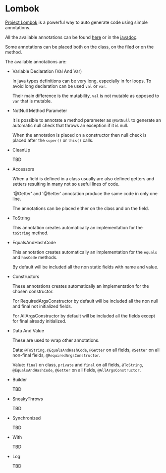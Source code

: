 # Lombok

[Project Lombok](https://projectlombok.org/) is a powerful way to auto generate code using simple annotations.

All the available annotations can be found [here](https://projectlombok.org/features/all) or in the [javadoc](https://projectlombok.org/api/lombok/package-summary.html).

Some annotations can be placed both on the class, on the filed or on the method.

The available annotations are:
- Variable Declaration (Val And Var)

    In java types definitions can be very long, especially in for loops.
    To avoid long declaration can be used `val` or `var`.
    
    Their main difference is the mutability, `val` is not mutable as opposed to `var` that is mutable.

- NotNull Method Parameter 

    It is possible to annotate a method parameter as `@NotNull` to generate an automatic null check that throws an exception if it is null.
    
    When the annotation is placed on a constructor then null check is placed after the `super()` or `this()` calls.

- CleanUp

    TBD

- Accessors

    When a field is defined in a class usually are also defined getters and setters resulting in many not so useful lines of code.
    
    '@Getter' and '@Setter' annotation produce the same code in only one line.
    
    The annotations can be placed either on the class and on the field. 

- ToString

    This annotation creates automatically an implementation for the `toString` method. 

- EqualsAndHashCode

    This annotation creates automatically an implementation for the `equals` and `hasCode` methods. 

    By default will be included all the non static fields with name and value.

- Constructors

    These annotations creates automatically an implementation for the chosen constructor. 

    For RequiredArgsConstructor by default will be included all the non null and final not initialized fields.

    For AllArgsConstructor by default will be included all the fields except for final already initialized.

- Data And Value

    These are used to wrap other annotations.
    
    Data: `@ToString`, `@EqualsAndHashCode`, `@Getter` on all fields, `@Setter` on all non-final fields, `@RequiredArgsConstructor`.
        
    Value: `final` on class, `private` and `final` on all fields, `@ToString`, `@EqualsAndHashCode`, `@Getter` on all fields, `@AllArgsConstructor`.

- Builder

    TBD

- SneakyThrows

    TBD

- Synchronized

    TBD

- With

    TBD

- Log

    TBD



